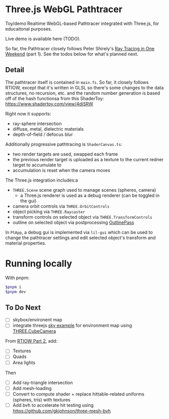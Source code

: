 # Three.js WebGL Pathtracer

Toy/demo Realtime WebGL-based Pathtracer integrated with Three.js, for educaitonal purposes.

Live demo is available here (TODO).

So far, the Pathtracer closely follows Peter Shirely's [Ray Tracing in One Weekend](https://raytracing.github.io/) (part 1). See the todos below for what's planned next.

## Detail

The pathtracer itself is contained in `main.fs`. So far, it closely follows RTIOW,
except that it's written in GLSL so there's some changes to the data structures,
no recursion, etc. and the random number generation is based off of the hash functionsa
from this ShaderToy: https://www.shadertoy.com/view/4djSRW

Right now it supports:

- ray-sphere intersection
- diffuse, metal, dielectric materials
- depth-of-field / defocus blur

Additionally progressive pathtracing is `ShaderCanvas.ts`:

- two render targets are used, swapped each frame
- the previous render target is uploaded as a texture to the current redner target
  to accumulate to
- accumulation is reset when the camera moves

The Three.js integration includes:a

- `THREE.Scene` scene graph used to manage scenes (spheres, camera)
  - a Three.js renderer is used as a debug renderer (can be toggled in the gui)
- camera orbit controls via `THREE.OrbitControls`
- object picking via `THREE.Raycaster`
- transform controls on selected object via `THREE.TransformControls`
- outline on selected object via postprocessing [OutlinePass](https://threejs.org/examples/webgl_postprocessing_outline.html)

In `PtApp`, a debug gui is implemented via `lil-gui` which can be used to change the pathtracer settings and edit selected object's transform and material properties.

# Running locally

With pnpm:

```sh
$pnpm i
$pnpm dev
```

## To Do Next

- [ ] skybox/environent map
- [ ] integrate threejs [sky example](https://threejs.org/examples/?q=sun#webgl_shaders_sky) for environment map using [THREE.CubeCamera](https://threejs.org/docs/#api/en/cameras/CubeCamera)

From [RTIOW Part 2](https://raytracing.github.io/books/RayTracingTheNextWeek.html), add:

- [ ] Textures
- [ ] Quads
- [ ] Area lights

Then

- [ ] Add ray-triangle intersection
- [ ] Add mesh-loading
- [ ] Convert to compute shader + replace hittable-related uniforms (spheres, tris) with textures
- [ ] Add bvh to accelerate hit testing using https://github.com/gkjohnson/three-mesh-bvh
